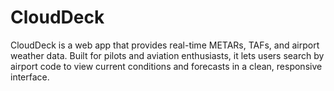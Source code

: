# CloudDeck
CloudDeck is a web app that provides real-time METARs, TAFs, and airport weather data. Built for pilots and aviation enthusiasts, it lets users search by airport code to view current conditions and forecasts in a clean, responsive interface.
